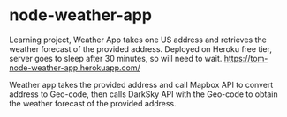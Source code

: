 # node-weather-app
Learning project, Weather App takes one US address and retrieves the weather forecast of the provided address. 
Deployed on Heroku free tier, server goes to sleep after 30 minutes, so will need to wait.
https://tom-node-weather-app.herokuapp.com/ 

Weather app takes the provided address and call Mapbox API to convert address to Geo-code, then calls DarkSky API with the Geo-code to obtain the weather forecast of the provided address.
